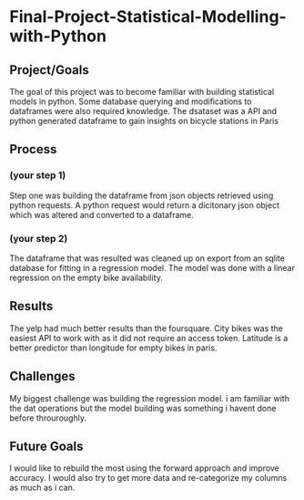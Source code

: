 # Final-Project-Statistical-Modelling-with-Python

## Project/Goals
The goal of this project was to become familiar with building statistical models in python.
Some database querying and modifications to dataframes were also required knowledge. The dsataset was a API and python generated dataframe to gain insights on bicycle stations in Paris

## Process
### (your step 1)
Step one was building the dataframe from json objects retrieved using python requests. A python request would return a dicitonary json object which was altered and converted to a dataframe.
### (your step 2)
The dataframe that was resulted was cleaned up on export from an sqlite database for fitting in a regression model. The model was done with a linear regression on the empty bike availability.
## Results
The yelp had much better results than the foursquare. City bikes was the easiest API to work with as it did not require an access token. Latitude is a better predictor than longitude for empty bikes in paris.

## Challenges 
My biggest challenge was building the regression model. i am familiar with the dat operations but the model building was something i havent done before throuroughly. 

## Future Goals
I would like to rebuild the most using the forward approach and improve accuracy. I would also try to get more data and re-categorize my columns as much as i can.
